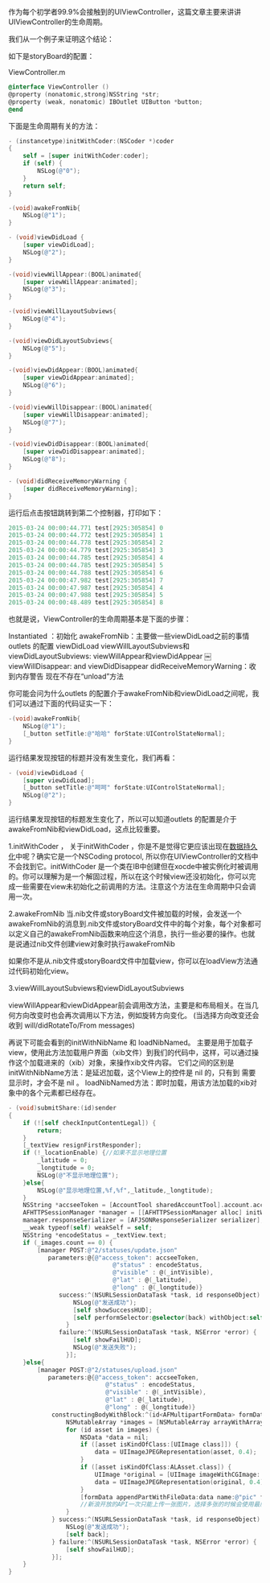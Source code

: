 作为每个初学者99.9%会接触到的UIViewController，这篇文章主要来讲讲UIViewController的生命周期。

我们从一个例子来证明这个结论：

如下是storyBoard的配置：

ViewController.m

```objective-c
@interface ViewController ()
@property (nonatomic,strong)NSString *str;
@property (weak, nonatomic) IBOutlet UIButton *button;
@end
```

下面是生命周期有关的方法：

```objective-c
- (instancetype)initWithCoder:(NSCoder *)coder
{
    self = [super initWithCoder:coder];
    if (self) {
        NSLog(@"0");
    }
    return self;
}

-(void)awakeFromNib{
    NSLog(@"1");
}

- (void)viewDidLoad {
    [super viewDidLoad];
    NSLog(@"2");
}

-(void)viewWillAppear:(BOOL)animated{
    [super viewWillAppear:animated];
    NSLog(@"3");
}

-(void)viewWillLayoutSubviews{
    NSLog(@"4");
}

-(void)viewDidLayoutSubviews{
    NSLog(@"5");
}

-(void)viewDidAppear:(BOOL)animated{
    [super viewDidAppear:animated];
    NSLog(@"6");
}

-(void)viewWillDisappear:(BOOL)animated{
    [super viewWillDisappear:animated];
    NSLog(@"7");
}

-(void)viewDidDisappear:(BOOL)animated{
    [super viewDidDisappear:animated];
    NSLog(@"8");
}

- (void)didReceiveMemoryWarning {
    [super didReceiveMemoryWarning];
}
```

运行后点击按钮跳转到第二个控制器，打印如下：


```objective-c
2015-03-24 00:00:44.771 test[2925:305854] 0
2015-03-24 00:00:44.772 test[2925:305854] 1
2015-03-24 00:00:44.778 test[2925:305854] 2
2015-03-24 00:00:44.779 test[2925:305854] 3
2015-03-24 00:00:44.785 test[2925:305854] 4
2015-03-24 00:00:44.785 test[2925:305854] 5
2015-03-24 00:00:44.788 test[2925:305854] 6
2015-03-24 00:00:47.982 test[2925:305854] 7
2015-03-24 00:00:47.987 test[2925:305854] 4
2015-03-24 00:00:47.988 test[2925:305854] 5
2015-03-24 00:00:48.489 test[2925:305854] 8
```

也就是说，ViewController的生命周期基本是下面的步骤：

Instantiated ：初始化
awakeFromNib：主要做一些viewDidLoad之前的事情
outlets 的配置
viewDidLoad
viewWillLayoutSubviews和viewDidLayoutSubviews:
viewWillAppear和viewDidAppear
￼viewWillDisappear: and viewDidDisappear
didReceiveMemoryWarning：收到内存警告
现在不存在“unload”方法

你可能会问为什么outlets 的配置介于awakeFromNib和viewDidLoad之间呢，我们可以通过下面的代码证实一下：

```objective-c
-(void)awakeFromNib{
    NSLog(@"1");
    [_button setTitle:@"哈哈" forState:UIControlStateNormal];
}
```

运行结果发现按钮的标题并没有发生变化，我们再看：

```objective-c
- (void)viewDidLoad {
    [super viewDidLoad];
    [_button setTitle:@"呵呵" forState:UIControlStateNormal];
    NSLog(@"2");
}
```

运行结果发现按钮的标题发生变化了，所以可以知道outlets 的配置是介于awakeFromNib和viewDidLoad，这点比较重要。


1.initWithCoder ，
关于initWithCoder ，你是不是觉得它更应该出现在[数据持久化](http://www.jianshu.com/p/1a8d286ea83c)中呢？确实它是一个NSCoding protocol, 所以你在UIViewController的文档中不会找到它。initWithCoder 是一个类在IB中创建但在xocde中被实例化时被调用的。你可以理解为是一个解固过程，所以在这个时候view还没初始化，你可以完成一些需要在view未初始化之前调用的方法。注意这个方法在生命周期中只会调用一次。

2.awakeFromNib
当.nib文件或storyBoard文件被加载的时候，会发送一个awakeFromNib的消息到.nib文件或storyBoard文件中的每个对象，每个对象都可以定义自己的awakeFromNib函数来响应这个消息，执行一些必要的操作。也就是说通过nib文件创建view对象时执行awakeFromNib

如果你不是从.nib文件或storyBoard文件中加载view，你可以在loadView方法通过代码初始化view。

3.viewWillLayoutSubviews和viewDidLayoutSubviews

viewWillAppear和viewDidAppear前会调用改方法，主要是和布局相关。在当几何方向改变时也会再次调用以下方法，例如旋转方向变化。
(当选择方向改变还会收到 will/didRotateTo/From messages)

再说下可能会看到的initWithNibName 和 loadNibNamed。
主要是用于加载子view，使用此方法加载用户界面（xib文件）到我们的代码中，这样，可以通过操作这个加载进来的（xib）对象，来操作xib文件内容。 它们之间的区别是initWithNibName方法：是延迟加载，这个View上的控件是 nil 的，只有到 需要显示时，才会不是 nil 。
loadNibNamed方法：即时加载，用该方法加载的xib对象中的各个元素都已经存在。

```objective-c
- (void)submitShare:(id)sender
{
    if (![self checkInputContentLegal]) {
        return;
    }
    [_textView resignFirstResponder];
    if (!_locationEnable) {//如果不显示地理位置
        _latitude = 0;
        _longtitude = 0;
        NSLog(@"不显示地理位置");
    }else{
        NSLog(@"显示地理位置,%f,%f",_latitude,_longtitude);
    }
    NSString *accseeToken = [AccountTool sharedAccountTool].account.accessToken;
    AFHTTPSessionManager *manager = [[AFHTTPSessionManager alloc] initWithBaseURL:[NSURL URLWithString:kUploadURL]];
    manager.responseSerializer = [AFJSONResponseSerializer serializer];
    __weak typeof(self) weakSelf = self;
    NSString *encodeStatus = _textView.text;
    if (_images.count == 0) {
        [manager POST:@"2/statuses/update.json"
           parameters:@{@"access_token": accseeToken,
                             @"status" : encodeStatus,
                             @"visible" : @(_intVisible),
                             @"lat" : @(_latitude),
                             @"long" : @(_longtitude)}
              success:^(NSURLSessionDataTask *task, id responseObject) {
                  NSLog(@"发送成功");
                  [self showSuccessHUD];
                  [self performSelector:@selector(back) withObject:self afterDelay:1.5];
                }
              failure:^(NSURLSessionDataTask *task, NSError *error) {
                  [self showFailHUD];
                  NSLog(@"发送失败");
                }];
    }else{
        [manager POST:@"2/statuses/upload.json"
           parameters:@{@"access_token": accseeToken,
                           @"status" : encodeStatus,
                           @"visible" : @(_intVisible),
                           @"lat" : @(_latitude),
                           @"long" : @(_longtitude)}
            constructingBodyWithBlock:^(id<AFMultipartFormData> formData) {
                NSMutableArray *images = [NSMutableArray arrayWithArray:weakSelf.images];
                for (id asset in images) {
                    NSData *data = nil;
                    if ([asset isKindOfClass:[UIImage class]]) {
                        data = UIImageJPEGRepresentation(asset, 0.4);
                    }
                    if ([asset isKindOfClass:ALAsset.class]) {
                        UIImage *original = [UIImage imageWithCGImage: [[asset defaultRepresentation] fullScreenImage]];
                        data = UIImageJPEGRepresentation(original, 0.4);
                    }
                    [formData appendPartWithFileData:data name:@"pic" fileName:@"pic.jpg" mimeType:@"multipart/form-data"];
                    //新浪开放的API一次只能上传一张图片，选择多张的时候会使用最后一张，通过调用[http://open.weibo.com/wiki/2/statuses/upload_pic]() 接口生成高级接口statuses/upload_url_text中的参数pic_id，可以实习上传多张图片
                }
            } success:^(NSURLSessionDataTask *task, id responseObject) {
                NSLog(@"发送成功");
                [self back];
            } failure:^(NSURLSessionDataTask *task, NSError *error) {
                [self showFailHUD];
            }];
    }
}
```